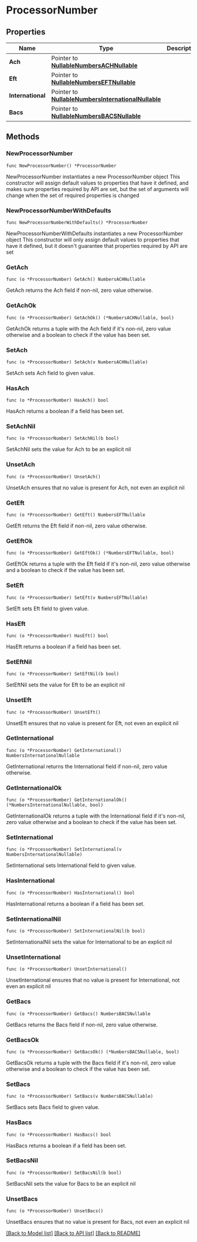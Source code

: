 # ProcessorNumber

## Properties

Name | Type | Description | Notes
------------ | ------------- | ------------- | -------------
**Ach** | Pointer to [**NullableNumbersACHNullable**](NumbersACHNullable.md) |  | [optional] 
**Eft** | Pointer to [**NullableNumbersEFTNullable**](NumbersEFTNullable.md) |  | [optional] 
**International** | Pointer to [**NullableNumbersInternationalNullable**](NumbersInternationalNullable.md) |  | [optional] 
**Bacs** | Pointer to [**NullableNumbersBACSNullable**](NumbersBACSNullable.md) |  | [optional] 

## Methods

### NewProcessorNumber

`func NewProcessorNumber() *ProcessorNumber`

NewProcessorNumber instantiates a new ProcessorNumber object
This constructor will assign default values to properties that have it defined,
and makes sure properties required by API are set, but the set of arguments
will change when the set of required properties is changed

### NewProcessorNumberWithDefaults

`func NewProcessorNumberWithDefaults() *ProcessorNumber`

NewProcessorNumberWithDefaults instantiates a new ProcessorNumber object
This constructor will only assign default values to properties that have it defined,
but it doesn't guarantee that properties required by API are set

### GetAch

`func (o *ProcessorNumber) GetAch() NumbersACHNullable`

GetAch returns the Ach field if non-nil, zero value otherwise.

### GetAchOk

`func (o *ProcessorNumber) GetAchOk() (*NumbersACHNullable, bool)`

GetAchOk returns a tuple with the Ach field if it's non-nil, zero value otherwise
and a boolean to check if the value has been set.

### SetAch

`func (o *ProcessorNumber) SetAch(v NumbersACHNullable)`

SetAch sets Ach field to given value.

### HasAch

`func (o *ProcessorNumber) HasAch() bool`

HasAch returns a boolean if a field has been set.

### SetAchNil

`func (o *ProcessorNumber) SetAchNil(b bool)`

 SetAchNil sets the value for Ach to be an explicit nil

### UnsetAch
`func (o *ProcessorNumber) UnsetAch()`

UnsetAch ensures that no value is present for Ach, not even an explicit nil
### GetEft

`func (o *ProcessorNumber) GetEft() NumbersEFTNullable`

GetEft returns the Eft field if non-nil, zero value otherwise.

### GetEftOk

`func (o *ProcessorNumber) GetEftOk() (*NumbersEFTNullable, bool)`

GetEftOk returns a tuple with the Eft field if it's non-nil, zero value otherwise
and a boolean to check if the value has been set.

### SetEft

`func (o *ProcessorNumber) SetEft(v NumbersEFTNullable)`

SetEft sets Eft field to given value.

### HasEft

`func (o *ProcessorNumber) HasEft() bool`

HasEft returns a boolean if a field has been set.

### SetEftNil

`func (o *ProcessorNumber) SetEftNil(b bool)`

 SetEftNil sets the value for Eft to be an explicit nil

### UnsetEft
`func (o *ProcessorNumber) UnsetEft()`

UnsetEft ensures that no value is present for Eft, not even an explicit nil
### GetInternational

`func (o *ProcessorNumber) GetInternational() NumbersInternationalNullable`

GetInternational returns the International field if non-nil, zero value otherwise.

### GetInternationalOk

`func (o *ProcessorNumber) GetInternationalOk() (*NumbersInternationalNullable, bool)`

GetInternationalOk returns a tuple with the International field if it's non-nil, zero value otherwise
and a boolean to check if the value has been set.

### SetInternational

`func (o *ProcessorNumber) SetInternational(v NumbersInternationalNullable)`

SetInternational sets International field to given value.

### HasInternational

`func (o *ProcessorNumber) HasInternational() bool`

HasInternational returns a boolean if a field has been set.

### SetInternationalNil

`func (o *ProcessorNumber) SetInternationalNil(b bool)`

 SetInternationalNil sets the value for International to be an explicit nil

### UnsetInternational
`func (o *ProcessorNumber) UnsetInternational()`

UnsetInternational ensures that no value is present for International, not even an explicit nil
### GetBacs

`func (o *ProcessorNumber) GetBacs() NumbersBACSNullable`

GetBacs returns the Bacs field if non-nil, zero value otherwise.

### GetBacsOk

`func (o *ProcessorNumber) GetBacsOk() (*NumbersBACSNullable, bool)`

GetBacsOk returns a tuple with the Bacs field if it's non-nil, zero value otherwise
and a boolean to check if the value has been set.

### SetBacs

`func (o *ProcessorNumber) SetBacs(v NumbersBACSNullable)`

SetBacs sets Bacs field to given value.

### HasBacs

`func (o *ProcessorNumber) HasBacs() bool`

HasBacs returns a boolean if a field has been set.

### SetBacsNil

`func (o *ProcessorNumber) SetBacsNil(b bool)`

 SetBacsNil sets the value for Bacs to be an explicit nil

### UnsetBacs
`func (o *ProcessorNumber) UnsetBacs()`

UnsetBacs ensures that no value is present for Bacs, not even an explicit nil

[[Back to Model list]](../README.md#documentation-for-models) [[Back to API list]](../README.md#documentation-for-api-endpoints) [[Back to README]](../README.md)


